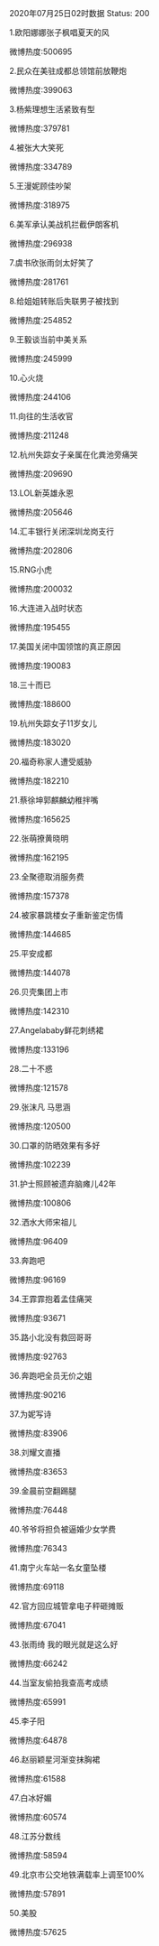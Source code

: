 2020年07月25日02时数据
Status: 200

1.欧阳娜娜张子枫唱夏天的风

微博热度:500695

2.民众在美驻成都总领馆前放鞭炮

微博热度:399063

3.杨紫理想生活紧致有型

微博热度:379781

4.被张大大笑死

微博热度:334789

5.王漫妮顾佳吵架

微博热度:318975

6.美军承认美战机拦截伊朗客机

微博热度:296938

7.虞书欣张雨剑太好笑了

微博热度:281761

8.给姐姐转账后失联男子被找到

微博热度:254852

9.王毅谈当前中美关系

微博热度:245999

10.心火烧

微博热度:244106

11.向往的生活收官

微博热度:211248

12.杭州失踪女子亲属在化粪池旁痛哭

微博热度:209690

13.LOL新英雄永恩

微博热度:205646

14.汇丰银行关闭深圳龙岗支行

微博热度:202806

15.RNG小虎

微博热度:200032

16.大连进入战时状态

微博热度:195455

17.美国关闭中国领馆的真正原因

微博热度:190083

18.三十而已

微博热度:188600

19.杭州失踪女子11岁女儿

微博热度:183020

20.福奇称家人遭受威胁

微博热度:182210

21.蔡徐坤郭麒麟幼稚拌嘴

微博热度:165625

22.张萌撩黄晓明

微博热度:162195

23.全聚德取消服务费

微博热度:157378

24.被家暴跳楼女子重新鉴定伤情

微博热度:144685

25.平安成都

微博热度:144078

26.贝壳集团上市

微博热度:142310

27.Angelababy鲜花刺绣裙

微博热度:133196

28.二十不惑

微博热度:121578

29.张沫凡 马思涵

微博热度:120500

30.口罩的防晒效果有多好

微博热度:102239

31.护士照顾被遗弃脑瘫儿42年

微博热度:100806

32.洒水大师宋祖儿

微博热度:96409

33.奔跑吧

微博热度:96169

34.王霏霏抱着孟佳痛哭

微博热度:93671

35.路小北没有救回哥哥

微博热度:92763

36.奔跑吧全员无价之姐

微博热度:90216

37.为妮写诗

微博热度:83906

38.刘耀文直播

微博热度:83653

39.金晨前空翻踢腿

微博热度:76448

40.爷爷将担负被逼婚少女学费

微博热度:76343

41.南宁火车站一名女童坠楼

微博热度:69118

42.官方回应城管拿电子秤砸摊贩

微博热度:67041

43.张雨绮 我的眼光就是这么好

微博热度:66242

44.当室友偷拍我查高考成绩

微博热度:65991

45.李子阳

微博热度:64878

46.赵丽颖星河渐变抹胸裙

微博热度:61588

47.白冰好媚

微博热度:60574

48.江苏分数线

微博热度:58594

49.北京市公交地铁满载率上调至100%

微博热度:57891

50.美股

微博热度:57625


